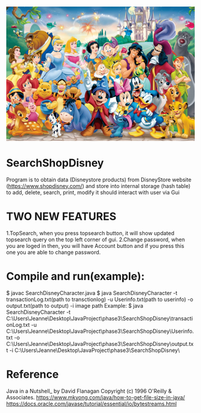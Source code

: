![](disney.jpg)
# SearchShopDisney
Program is to obtain data (Disneystore products) from DisneyStore website (https://www.shopdisney.com/) and store into internal storage (hash table)  to add, delete, search, print, modify it should interact with user via Gui

# TWO NEW FEATURES
1.TopSearch, when you press topsearch button, it will show updated topsearch query on the top left corner of gui.
2.Change password, when you are loged in then, you will have Account button and if you press this one you are able to change password.

# Compile and run(example):
$ javac SearchDisneyCharacter.java
$ java SearchDisneyCharacter -t transactionLog.txt(path to transctionlog) -u Userinfo.txt(path to userinfo) -o output.txt(path to output) -i image path
Example: $ java SearchDisneyCharacter -t C:\\Users\\Jeanne\\Desktop\\JavaProject\\phase3\\SearchShopDisney\\transactionLog.txt -u C:\\Users\\Jeanne\\Desktop\\JavaProject\\phase3\\SearchShopDisney\\Userinfo.txt -o C:\\Users\\Jeanne\\Desktop\\JavaProject\\phase3\\SearchShopDisney\\output.txt -i C:\\Users\\Jeanne\\Desktop\\JavaProject\\phase3\\SearchShopDisney\\

# Reference
Java in a Nutshell_ by David Flanagan Copyright (c) 1996 O'Reilly & Associates.
https://www.mkyong.com/java/how-to-get-file-size-in-java/
https://docs.oracle.com/javase/tutorial/essential/io/bytestreams.html